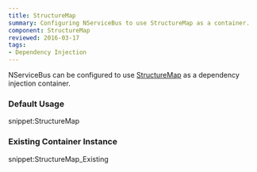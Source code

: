 ```yaml
---
title: StructureMap
summary: Configuring NServiceBus to use StructureMap as a container.
component: StructureMap
reviewed: 2016-03-17
tags:
- Dependency Injection
---
```



NServiceBus can be configured to use [StructureMap](http://structuremap.github.io/) as a dependency injection container.


### Default Usage

snippet:StructureMap


### Existing Container Instance

snippet:StructureMap_Existing